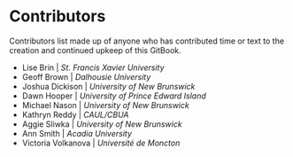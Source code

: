 # Contributors

Contributors list made up of anyone who has contributed time or text to the creation and continued upkeep of this GitBook. 

- Lise Brin | *St. Francis Xavier University*
- Geoff Brown | *Dalhousie University*
- Joshua Dickison | *University of New Brunswick*
- Dawn Hooper | *University of Prince Edward Island*
- Michael Nason | *University of New Brunswick*
- Kathryn Reddy | *CAUL/CBUA*
- Aggie Sliwka | *University of New Brunswick*
- Ann Smith | *Acadia University*
- Victoria Volkanova | *Université de Moncton*